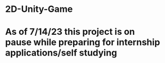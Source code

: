 # 2D-Unity-Game
# As of 7/14/23 this project is on pause while preparing for internship applications/self studying
